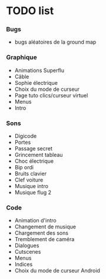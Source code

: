 # TODO list

### Bugs

* bugs aléatoires de la ground map

### Graphique

* Animations Superflu
* Câble
* Sophie électrique
* Choix du mode de curseur
* Page tuto clics/curseur virtuel
* Menus
* Intro

### Sons

* Digicode
* Portes
* Passage secret
* Grincement tableau
* Choc électrique
* Bip ordi
* Bruits clavier
* Clef voiture
* Musique intro
* Musique flug 2

### Code

* Animation d'intro
* Changement de musique
* Chargement des sons
* Tremblement de caméra
* Dialogues
* Cutscenes
* Menus
* Indices
* Choix du mode de curseur Android
